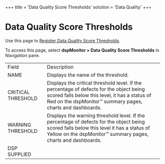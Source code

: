 +++
title = 'Data Quality Score Thresholds'
solution = 'Data Quality'
+++

# Data Quality Score Thresholds

<div class="use">

Use this page to [Register Data Quality Score
Thresholds](Populate_Configuration_Tables.htm#Register_Data_Quality_Score_Thresholds).

</div>

To access this page, select **dspMonitor \> Data Quality Score
Thresholds** in *Navigation*
pane.

|                    |                                                                                                                                                                                                          |
| ------------------ | -------------------------------------------------------------------------------------------------------------------------------------------------------------------------------------------------------- |
| Field              | Description                                                                                                                                                                                              |
| NAME               | Displays the name of the threshold.                                                                                                                                                                      |
| CRITICAL THRESHOLD | Displays the critical threshold level. If the percentage of defects for the object being scored falls below this level, it has a status of Red on the dspMonitor™ summary pages, charts and dashboards.  |
| WARNING THRESHOLD  | Displays the warning threshold level. If the percentage of defects for the object being scored falls below this level it has a status of Yellow on the dspMonitor™ summary pages, charts and dashboards. |
| DSP SUPPLIED       |                                                                                                                                                                                                          |
